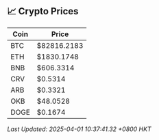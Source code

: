 ## 📈 Crypto Prices

| Coin | Price |
| ---- | ----- |
| BTC | $82816.2183 |
| ETH | $1830.1748 |
| BNB | $606.3314 |
| CRV | $0.5314 |
| ARB | $0.3321 |
| OKB | $48.0528 |
| DOGE | $0.1674 |

_Last Updated: 2025-04-01 10:37:41.32 +0800 HKT_